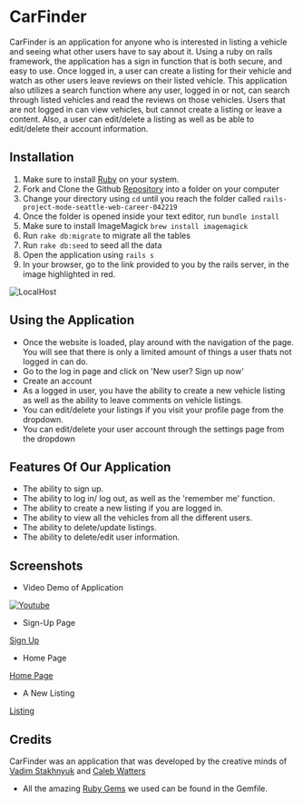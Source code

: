 # CarFinder

CarFinder is an application for anyone who is interested in listing a vehicle and seeing what other users have to say about it. Using a ruby on rails framework, the application has a sign in function that is both secure, and easy to use. Once logged in, a user can create a listing for their vehicle and watch as other users leave reviews on their listed vehicle. This application also utilizes a search function where any user, logged in or not, can search through listed vehicles and read the reviews on those vehicles. Users that are not logged in can view vehicles, but cannot create a listing or leave a content. Also, a user can edit/delete a listing as well as be able to edit/delete their account information.

## Installation

1. Make sure to install [Ruby](https://www.ruby-lang.org/en/documentation/installation/) on your system.
2. Fork and Clone the Github [Repository](https://github.com/calebwatters/rails-project-mode-seattle-web-career-042219) into a folder on your computer
3. Change your directory using `cd` until you reach the folder called `rails-project-mode-seattle-web-career-042219`
4. Once the folder is opened inside your text editor, run `bundle install`
5. Make sure to install ImageMagick `brew install imagemagick`
6. Run `rake db:migrate` to migrate all the tables
7. Run `rake db:seed` to seed all the data
8. Open the application using `rails s`
9. In your browser, go to the link provided to you by the rails server, in the image highlighted in red.

![LocalHost](https://i.imgur.com/QHs0KiV.png)

## Using the Application

* Once the website is loaded, play around with the navigation of the page. You will see that there is only a limited amount of things a user thats not logged in can do.
* Go to the log in page and click on 'New user? Sign up now'
* Create an account
* As a logged in user, you have the ability to create a new vehicle listing as well as the ability to leave comments on vehicle listings.
* You can edit/delete your listings if you visit your profile page from the dropdown.
* You can edit/delete your user account through the settings page from the dropdown

## Features Of Our Application

- The ability to sign up.
- The ability to log in/ log out, as well as the 'remember me' function.
- The ability to create a new listing if you are logged in.
- The ability to view all the vehicles from all the different users.
- The ability to delete/update listings.
- The ability to delete/edit user information.

## Screenshots

- Video Demo of Application

[![Youtube](https://img.youtube.com/vi/sSO9WuqW_FM/maxresdefault.jpg)](https://www.youtube.com/watch?v=sSO9WuqW_FM&t=2s)

- Sign-Up Page

[Sign Up](https://i.imgur.com/IYyc3m9.png)

- Home Page

[Home Page](https://i.imgur.com/kTVUq3N.png)

- A New Listing

[Listing](https://i.imgur.com/LRUmcaz.png)


## Credits

CarFinder was an application that was developed by the creative minds of [Vadim Stakhnyuk](https://github.com/VadimS4) and [Caleb Watters](https://github.com/calebwatters)

- All the amazing [Ruby Gems](https://rubygems.org/) we used can be found in the Gemfile.


